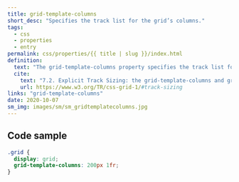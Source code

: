 ```yaml
---
title: grid-template-columns
short_desc: "Specifies the track list for the grid’s columns."
tags:
  - css
  - properties
  - entry
permalink: css/properties/{{ title | slug }}/index.html
definition:
  text: "The grid-template-columns property specifies the track list for the grid’s columns."
  cite:
    text: "7.2. Explicit Track Sizing: the grid-template-columns and grid-template-columns properties"
    url: https://www.w3.org/TR/css-grid-1/#track-sizing
links: "grid-template-columns"
date: 2020-10-07
sm_img: images/sm/sm_gridtemplatecolumns.jpg
---
```


<h2 class="h3"><span>Code sample</span></h2>

```css
.grid {
  display: grid;
  grid-template-columns: 200px 1fr;
}
```
